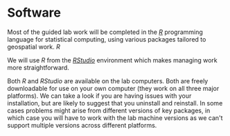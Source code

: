# Software
Most of the guided lab work will be completed in the [*R*](https://www.r-project.org/ "R website") programming language for statistical computing, using various packages tailored to geospatial work. *R*

We will use *R* from the [*RStudio*](https://www.rstudio.com/ "RStudion website") environment which makes managing work more straightforward.

Both *R* and *RStudio* are available on the lab computers. Both are freely downloadable for use on your own computer (they work on all three major platforms). We can take a look if you are having issues with your installation, but are likely to suggest that you uninstall and reinstall. In some cases problems might arise from different versions of key packages, in which case you will have to work with the lab machine versions as we can't support multiple versions across different platforms.
